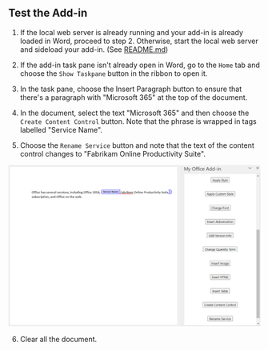 ## Test the Add-in

1. If the local web server is already running and your add-in is already loaded in Word, proceed to step 2. Otherwise, start the local web server and sideload your add-in. (See [README.md](../README.md))

2. If the add-in task pane isn't already open in Word, go to the `Home` tab and choose the `Show Taskpane` button in the ribbon to open it.

3. In the task pane, choose the Insert Paragraph button to ensure that there's a paragraph with "Microsoft 365" at the top of the document.

4. In the document, select the text "Microsoft 365" and then choose the `Create Content Control` button. Note that the phrase is wrapped in tags labelled "Service Name".

5. Choose the `Rename Service` button and note that the text of the content control changes to "Fabrikam Online Productivity Suite".

![expected-output-image](../assets/how-to-test-the-project/word-tutorial-content-control-2.png)

6. Clear all the document.
